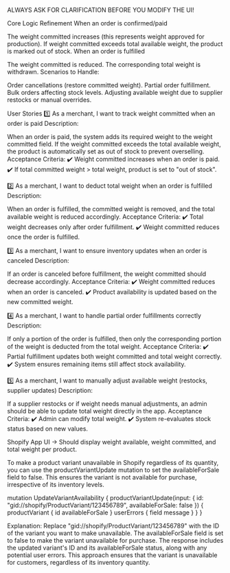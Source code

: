
ALWAYS ASK FOR CLARIFICATION BEFORE YOU MODIFY THE UI!

Core Logic Refinement
When an order is confirmed/paid

The weight committed increases (this represents weight approved for production).
If weight committed exceeds total available weight, the product is marked out of stock.
When an order is fulfilled

The weight committed is reduced.
The corresponding total weight is withdrawn.
Scenarios to Handle:

Order cancellations (restore committed weight).
Partial order fulfillment.
Bulk orders affecting stock levels.
Adjusting available weight due to supplier restocks or manual overrides.


User Stories
1️⃣ As a merchant, I want to track weight committed when an order is paid
Description:

When an order is paid, the system adds its required weight to the weight committed field.
If the weight committed exceeds the total available weight, the product is automatically set as out of stock to prevent overselling.
Acceptance Criteria:
✔️ Weight committed increases when an order is paid.
✔️ If total committed weight > total weight, product is set to "out of stock".

2️⃣ As a merchant, I want to deduct total weight when an order is fulfilled
Description:

When an order is fulfilled, the committed weight is removed, and the total available weight is reduced accordingly.
Acceptance Criteria:
✔️ Total weight decreases only after order fulfillment.
✔️ Weight committed reduces once the order is fulfilled.

3️⃣ As a merchant, I want to ensure inventory updates when an order is canceled
Description:

If an order is canceled before fulfillment, the weight committed should decrease accordingly.
Acceptance Criteria:
✔️ Weight committed reduces when an order is canceled.
✔️ Product availability is updated based on the new committed weight.

4️⃣ As a merchant, I want to handle partial order fulfillments correctly
Description:

If only a portion of the order is fulfilled, then only the corresponding portion of the weight is deducted from the total weight.
Acceptance Criteria:
✔️ Partial fulfillment updates both weight committed and total weight correctly.
✔️ System ensures remaining items still affect stock availability.

5️⃣ As a merchant, I want to manually adjust available weight (restocks, supplier updates)
Description:

If a supplier restocks or if weight needs manual adjustments, an admin should be able to update total weight directly in the app.
Acceptance Criteria:
✔️ Admin can modify total weight.
✔️ System re-evaluates stock status based on new values.

Shopify App UI → Should display weight available, weight committed, and total weight per product.


To make a product variant unavailable in Shopify regardless of its quantity, you can use the productVariantUpdate mutation to set the availableForSale field to false. This ensures the variant is not available for purchase, irrespective of its inventory levels.

mutation UpdateVariantAvailability {
  productVariantUpdate(input: {
    id: "gid://shopify/ProductVariant/123456789",
    availableForSale: false
  }) {
    productVariant {
      id
      availableForSale
    }
    userErrors {
      field
      message
    }
  }
}

Explanation:
Replace "gid://shopify/ProductVariant/123456789" with the ID of the variant you want to make unavailable.
The availableForSale field is set to false to make the variant unavailable for purchase.
The response includes the updated variant's ID and its availableForSale status, along with any potential user errors.
This approach ensures that the variant is unavailable for customers, regardless of its inventory quantity.

